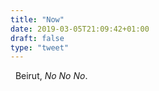 ```yaml
---
title: "Now"
date: 2019-03-05T21:09:42+01:00
draft: false
type: "tweet"
---
```

<a href="https://itunes.apple.com/fr/album/no-no-no/997318492" type="application/rss+xml" class="iconfont icon-music" title="rss"></a> &nbsp; Beirut, *No No No*.


